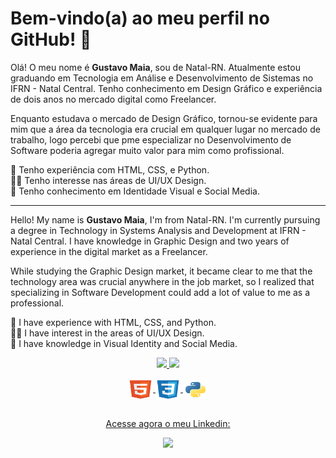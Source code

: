 # Bem-vindo(a) ao meu perfil no GitHub! 🐉

Olá! O meu nome é __Gustavo Maia__, sou de Natal-RN. Atualmente estou graduando em Tecnologia em Análise e Desenvolvimento de Sistemas no IFRN - Natal Central. Tenho conhecimento em Design Gráfico e experiência de dois anos no mercado digital como Freelancer.

Enquanto estudava o mercado de Design Gráfico, tornou-se evidente para mim que a área da tecnologia era crucial em qualquer lugar no mercado de trabalho, logo percebi que pme especializar no Desenvolvimento de Software poderia agregar muito valor para mim como profissional.

🚀 Tenho experiência com HTML, CSS, e Python.<br> 
🤟🏽 Tenho interesse nas áreas de UI/UX Design.<br>
🧠 Tenho conhecimento em Identidade Visual e Social Media.
***
Hello! My name is __Gustavo Maia__, I'm from Natal-RN. I'm currently pursuing a degree in Technology in Systems Analysis and Development at IFRN - Natal Central. I have knowledge in Graphic Design and two years of experience in the digital market as a Freelancer. 

While studying the Graphic Design market, it became clear to me that the technology area was crucial anywhere in the job market, so I realized that specializing in Software Development could add a lot of value to me as a professional. 

🚀 I have experience with HTML, CSS, and Python.<br> 
🤟🏽 I have interest in the areas of UI/UX Design.<br> 
🧠 I have knowledge in Visual Identity and Social Media.

<div align="center" style="display: inline_block"> 
  <a href="https://github.com/gusttavokr"> <img height="160em" src="https://github-readme-stats.vercel.app/api/top-langs/?username=gusttavokr&layout=compact&langs_count=7&theme=midnight-purple"/> 
  <a href="https://github.com/gusttavokr"> <img height="160em" src="https://github-readme-stats.vercel.app/api?username=gusttavokr&hide=contribs,prs&theme=midnight-purple"/> 
</div>
 
<div align="center" style="display: inline_block"><br>
  <img align="center" alt="Rafa-HTML" height="30" width="40" src="https://raw.githubusercontent.com/devicons/devicon/master/icons/html5/html5-original.svg">
  <img align="center" alt="Rafa-CSS" height="30" width="40" src="https://raw.githubusercontent.com/devicons/devicon/master/icons/css3/css3-original.svg">
  <img align="center" alt="Rafa-Python" height="30" width="40" src="https://raw.githubusercontent.com/devicons/devicon/master/icons/python/python-original.svg">
</div>
<br>

<p align="center">Acesse agora o meu Linkedin:</p>
<div align="center" style="display: inline_block">
  <a href="www.linkedin.com/in/gustavomaiaa" target="_blank"><img src="https://img.shields.io/badge/-LinkedIn-%230077B5?style=for-the-badge&logo=linkedin&logoColor=white" target="_blank"></a> 
</div>
 

<!--
**gusttavokr/gusttavokr** is a ✨ _special_ ✨ repository because its `README.md` (this file) appears on your GitHub profile.

Here are some ideas to get you started:

- 🔭 I’m currently working on ...
- 🌱 I’m currently learning ...
- 👯 I’m looking to collaborate on ...
- 🤔 I’m looking for help with ...
- 💬 Ask me about ...
- 📫 How to reach me: ...
- 😄 Pronouns: ...
- ⚡ Fun fact: ...
-->
